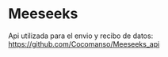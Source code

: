 # Meeseeks

Api utilizada para el envio y recibo de datos: https://github.com/Cocomanso/Meeseeks_api